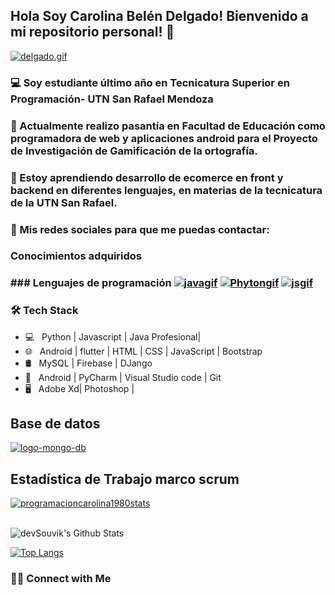 ## Hola Soy Carolina Belén Delgado! Bienvenido a mi repositorio personal! 👋
[![delgado.gif](https://i.postimg.cc/pTJXQvFv/delgado.gif)](https://postimg.cc/tZ7jyLkv)
### 💻 Soy estudiante último año en Tecnicatura Superior en Programación- UTN San Rafael Mendoza
### 📲 Actualmente realizo pasantía en Facultad de Educación como programadora de web y aplicaciones android para el Proyecto de Investigación de Gamificación de la ortografía.

### 🛒 Estoy aprendiendo desarrollo de ecomerce en front y backend en diferentes lenguajes, en materias de la tecnicatura de la UTN San Rafael. 
### 💌 Mis redes sociales para que me puedas contactar:

### 
<h3>Conocimientos adquiridos<h3>
### Lenguajes de programación
<a href="https://postimg.cc/ppWppbvv" target="_blank"><img src="https://i.postimg.cc/ppWppbvv/javagif.gif" alt="javagif"/></a>
<a href="https://postimg.cc/kBVGwN5T" target="_blank"><img src="https://i.postimg.cc/kBVGwN5T/Phytongif.gif" alt="Phytongif"/></a>
<a href="https://postimg.cc/9zCw6qrJ" target="_blank"><img src="https://i.postimg.cc/9zCw6qrJ/jsgif.gif" alt="jsgif"/></a>
<h3>🛠 Tech Stack</h3>

- 💻 &nbsp; Python | Javascript | Java Profesional|   
- 🌐 &nbsp; Android | flutter | HTML | CSS | JavaScript | Bootstrap 
- 🛢 &nbsp; MySQL | Firebase | DJango
- 🔧 &nbsp; Android | PyCharm | Visual Studio code | Git
- 🖥 &nbsp; Adobe Xd| Photoshop | 
## Base de datos
<a href="https://postimg.cc/RJ6gP2j9" target="_blank"><img src="https://i.postimg.cc/RJ6gP2j9/logo-mongo-db.gif" alt="logo-mongo-db"/></a>
## Estadística de Trabajo marco scrum 
[![programacioncarolina1980stats](https://github-readme-stats.vercel.app/api?username=programacioncarolina1980)](https://github.com/programacioncarolina1980/github-readme-stats)

<br>

<img align="center" src="https://github-readme-stats.vercel.app/api?username=devSouvik&include_all_commits=true&count_private=true&show_icons=true&line_height=20&title_color=7A7ADB&icon_color=2234AE&text_color=D3D3D3&bg_color=0,000000,130F40" alt="devSouvik's Github Stats">

</br>

[![Top Langs](https://github-readme-stats.vercel.app/api/top-langs/?username=programacioncarolina1980&layout=compact&text_color=daf7dc&bg_color=151515)](https://github.com/programacioncarolina1980/github-readme-stats)


<h3> 🤝🏻 Connect with Me </h3>
